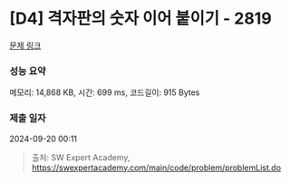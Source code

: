 # [D4] 격자판의 숫자 이어 붙이기 - 2819 

[문제 링크](https://swexpertacademy.com/main/code/problem/problemDetail.do?contestProbId=AV7I5fgqEogDFAXB) 

### 성능 요약

메모리: 14,868 KB, 시간: 699 ms, 코드길이: 915 Bytes

### 제출 일자

2024-09-20 00:11



> 출처: SW Expert Academy, https://swexpertacademy.com/main/code/problem/problemList.do